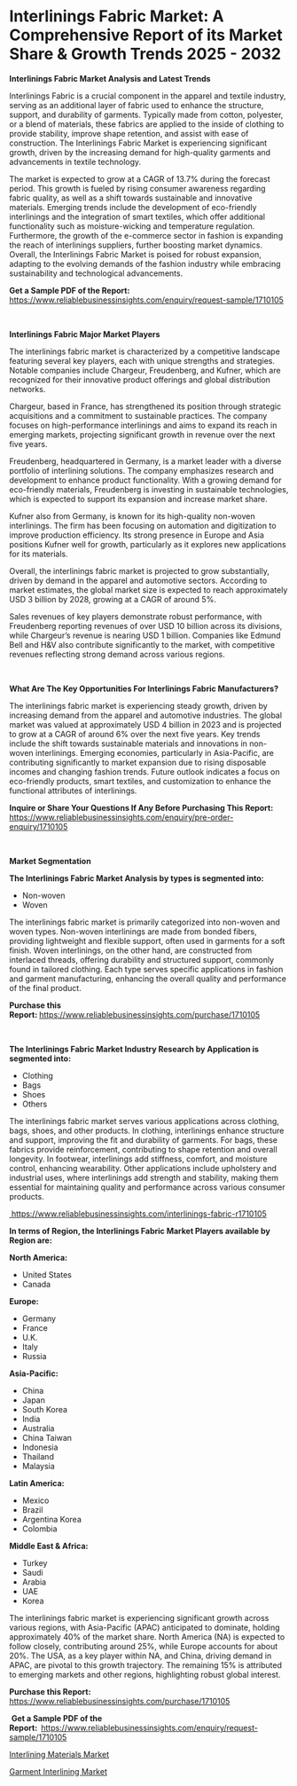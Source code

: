<p><h1>Interlinings Fabric Market: A Comprehensive Report of its Market Share & Growth Trends 2025 - 2032</h1></p><p><strong>Interlinings Fabric Market Analysis and Latest Trends</strong></p>
<p><p>Interlinings Fabric is a crucial component in the apparel and textile industry, serving as an additional layer of fabric used to enhance the structure, support, and durability of garments. Typically made from cotton, polyester, or a blend of materials, these fabrics are applied to the inside of clothing to provide stability, improve shape retention, and assist with ease of construction. The Interlinings Fabric Market is experiencing significant growth, driven by the increasing demand for high-quality garments and advancements in textile technology.</p><p>The market is expected to grow at a CAGR of 13.7% during the forecast period. This growth is fueled by rising consumer awareness regarding fabric quality, as well as a shift towards sustainable and innovative materials. Emerging trends include the development of eco-friendly interlinings and the integration of smart textiles, which offer additional functionality such as moisture-wicking and temperature regulation. Furthermore, the growth of the e-commerce sector in fashion is expanding the reach of interlinings suppliers, further boosting market dynamics. Overall, the Interlinings Fabric Market is poised for robust expansion, adapting to the evolving demands of the fashion industry while embracing sustainability and technological advancements.</p></p>
<p><strong>Get a Sample PDF of the Report:&nbsp;</strong> <a href="https://www.reliablebusinessinsights.com/enquiry/request-sample/1710105?utm_campaign=75&utm_medium=2&utm_source=Github&utm_content=ia&utm_term=10012025&utm_id=interlinings-fabric">https://www.reliablebusinessinsights.com/enquiry/request-sample/1710105</a></p>
<p>&nbsp;</p>
<p><strong>Interlinings Fabric Major Market Players</strong></p>
<p><p>The interlinings fabric market is characterized by a competitive landscape featuring several key players, each with unique strengths and strategies. Notable companies include Chargeur, Freudenberg, and Kufner, which are recognized for their innovative product offerings and global distribution networks.</p><p>Chargeur, based in France, has strengthened its position through strategic acquisitions and a commitment to sustainable practices. The company focuses on high-performance interlinings and aims to expand its reach in emerging markets, projecting significant growth in revenue over the next five years.</p><p>Freudenberg, headquartered in Germany, is a market leader with a diverse portfolio of interlining solutions. The company emphasizes research and development to enhance product functionality. With a growing demand for eco-friendly materials, Freudenberg is investing in sustainable technologies, which is expected to support its expansion and increase market share.</p><p>Kufner also from Germany, is known for its high-quality non-woven interlinings. The firm has been focusing on automation and digitization to improve production efficiency. Its strong presence in Europe and Asia positions Kufner well for growth, particularly as it explores new applications for its materials.</p><p>Overall, the interlinings fabric market is projected to grow substantially, driven by demand in the apparel and automotive sectors. According to market estimates, the global market size is expected to reach approximately USD 3 billion by 2028, growing at a CAGR of around 5%.</p><p>Sales revenues of key players demonstrate robust performance, with Freudenberg reporting revenues of over USD 10 billion across its divisions, while Chargeur’s revenue is nearing USD 1 billion. Companies like Edmund Bell and H&V also contribute significantly to the market, with competitive revenues reflecting strong demand across various regions.</p></p>
<p>&nbsp;</p>
<p><strong>What Are The Key Opportunities For Interlinings Fabric Manufacturers?</strong></p>
<p><p>The interlinings fabric market is experiencing steady growth, driven by increasing demand from the apparel and automotive industries. The global market was valued at approximately USD 4 billion in 2023 and is projected to grow at a CAGR of around 6% over the next five years. Key trends include the shift towards sustainable materials and innovations in non-woven interlinings. Emerging economies, particularly in Asia-Pacific, are contributing significantly to market expansion due to rising disposable incomes and changing fashion trends. Future outlook indicates a focus on eco-friendly products, smart textiles, and customization to enhance the functional attributes of interlinings.</p></p>
<p><strong>Inquire or Share Your Questions If Any Before Purchasing This Report:</strong> <a href="https://www.reliablebusinessinsights.com/enquiry/pre-order-enquiry/1710105?utm_campaign=75&utm_medium=2&utm_source=Github&utm_content=ia&utm_term=10012025&utm_id=interlinings-fabric">https://www.reliablebusinessinsights.com/enquiry/pre-order-enquiry/1710105</a></p>
<p>&nbsp;</p>
<p><strong>Market Segmentation</strong></p>
<p><strong>The Interlinings Fabric Market Analysis by types is segmented into:</strong></p>
<p><ul><li>Non-woven</li><li>Woven</li></ul></p>
<p><p>The interlinings fabric market is primarily categorized into non-woven and woven types. Non-woven interlinings are made from bonded fibers, providing lightweight and flexible support, often used in garments for a soft finish. Woven interlinings, on the other hand, are constructed from interlaced threads, offering durability and structured support, commonly found in tailored clothing. Each type serves specific applications in fashion and garment manufacturing, enhancing the overall quality and performance of the final product.</p></p>
<p><strong>Purchase this Report:&nbsp;</strong><a href="https://www.reliablebusinessinsights.com/purchase/1710105?utm_campaign=75&utm_medium=2&utm_source=Github&utm_content=ia&utm_term=10012025&utm_id=interlinings-fabric">https://www.reliablebusinessinsights.com/purchase/1710105</a></p>
<p>&nbsp;</p>
<p><strong>The Interlinings Fabric Market Industry Research by Application is segmented into:</strong></p>
<p><ul><li>Clothing</li><li>Bags</li><li>Shoes</li><li>Others</li></ul></p>
<p><p>The interlinings fabric market serves various applications across clothing, bags, shoes, and other products. In clothing, interlinings enhance structure and support, improving the fit and durability of garments. For bags, these fabrics provide reinforcement, contributing to shape retention and overall longevity. In footwear, interlinings add stiffness, comfort, and moisture control, enhancing wearability. Other applications include upholstery and industrial uses, where interlinings add strength and stability, making them essential for maintaining quality and performance across various consumer products.</p></p>
<p><a href="https://www.reliablebusinessinsights.com/interlinings-fabric-r1710105?utm_campaign=75&utm_medium=2&utm_source=Github&utm_content=ia&utm_term=10012025&utm_id=interlinings-fabric">&nbsp;https://www.reliablebusinessinsights.com/interlinings-fabric-r1710105</a></p>
<p><strong>In terms of Region, the Interlinings Fabric Market Players available by Region are:</strong></p>
<p>
    <p> <strong> North America: </strong>
        <ul>
            <li>United States</li>
            <li>Canada</li>
        </ul>
        </p> 
    <p> <strong> Europe: </strong>
        <ul>
            <li>Germany</li>
            <li>France</li>
            <li>U.K.</li>
            <li>Italy</li>
            <li>Russia</li>
        </ul>
        </p> 
    <p> <strong> Asia-Pacific: </strong>
        <ul>
            <li>China</li>
            <li>Japan</li>
            <li>South Korea</li>
            <li>India</li>
            <li>Australia</li>
            <li>China Taiwan</li>
            <li>Indonesia</li>
            <li>Thailand</li>
            <li>Malaysia</li>
        </ul>
        </p> 
    <p> <strong> Latin America: </strong>
        <ul>
            <li>Mexico</li>
            <li>Brazil</li>
            <li>Argentina Korea</li>
            <li>Colombia</li>
        </ul>
        </p> 
    <p> <strong> Middle East & Africa: </strong>
        <ul>
            <li>Turkey</li>
            <li>Saudi</li>
            <li>Arabia</li>
            <li>UAE</li>
            <li>Korea</li>
        </ul>
    </p>
    </p>
<p><p>The interlinings fabric market is experiencing significant growth across various regions, with Asia-Pacific (APAC) anticipated to dominate, holding approximately 40% of the market share. North America (NA) is expected to follow closely, contributing around 25%, while Europe accounts for about 20%. The USA, as a key player within NA, and China, driving demand in APAC, are pivotal to this growth trajectory. The remaining 15% is attributed to emerging markets and other regions, highlighting robust global interest.</p></p>
<p><strong>Purchase this Report: </strong><a href="https://www.reliablebusinessinsights.com/purchase/1710105?utm_campaign=75&utm_medium=2&utm_source=Github&utm_content=ia&utm_term=10012025&utm_id=interlinings-fabric">https://www.reliablebusinessinsights.com/purchase/1710105</a></p>
<p>&nbsp;<strong>Get a Sample PDF of the Report:&nbsp;&nbsp;</strong><a href="https://www.reliablebusinessinsights.com/enquiry/request-sample/1710105?utm_campaign=75&utm_medium=2&utm_source=Github&utm_content=ia&utm_term=10012025&utm_id=interlinings-fabric">https://www.reliablebusinessinsights.com/enquiry/request-sample/1710105</a></p>
<p><strong></strong></p>
<p><p><a href="https://github.com/bogganbillie6969/Market-Research-Report-List-1/blob/main/interlining-materials-market.md?utm_campaign=75&utm_medium=2&utm_source=Github&utm_content=ia&utm_term=10012025&utm_id=interlinings-fabric">Interlining Materials Market</a></p><p><a href="https://github.com/donnettaletizia/Market-Research-Report-List-1/blob/main/garment-interlining-market.md?utm_campaign=75&utm_medium=2&utm_source=Github&utm_content=ia&utm_term=10012025&utm_id=interlinings-fabric">Garment Interlining Market</a></p></p>